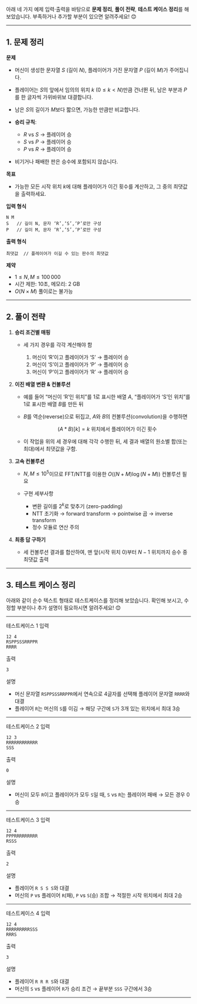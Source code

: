 아래 네 가지 예제 입력·출력을 바탕으로 **문제 정리**, **풀이 전략**, **테스트 케이스 정리**를 해 보았습니다. 부족하거나 추가할 부분이 있으면 알려주세요! 😊

---

## 1. 문제 정리

**문제**

* 머신이 생성한 문자열 $S$ (길이 $N$), 플레이어가 가진 문자열 $P$ (길이 $M$)가 주어집니다.
* 플레이어는 $S$의 앞에서 임의의 위치 $k$ ($0 \le k < N$)만큼 건너뛴 뒤, 남은 부분과 $P$를 한 글자씩 가위바위보 대결합니다.
* 남은 $S$의 길이가 $M$보다 짧으면, 가능한 만큼만 비교합니다.
* **승리 규칙**:

    * $R$ vs $S$ → 플레이어 승
    * $S$ vs $P$ → 플레이어 승
    * $P$ vs $R$ → 플레이어 승
* 비기거나 패배한 판은 승수에 포함되지 않습니다.

**목표**

* 가능한 모든 시작 위치 $k$에 대해 플레이어가 이긴 횟수를 계산하고, 그 중의 최댓값을 출력하세요.

**입력 형식**

```
N M
S   // 길이 N, 문자 ‘R’,‘S’,‘P’로만 구성
P   // 길이 M, 문자 ‘R’,‘S’,‘P’로만 구성
```

**출력 형식**

```
최댓값  // 플레이어가 이길 수 있는 판수의 최댓값
```

**제약**

* $1 \le N, M \le 100\,000$
* 시간 제한: 10초, 메모리: 2 GB
* $O(N\times M)$ 풀이로는 불가능

---

## 2. 풀이 전략

1. **승리 조건별 매핑**

    * 세 가지 경우를 각각 계산해야 함

        1. 머신이 ‘R’이고 플레이어가 ‘S’ → 플레이어 승
        2. 머신이 ‘S’이고 플레이어가 ‘P’ → 플레이어 승
        3. 머신이 ‘P’이고 플레이어가 ‘R’ → 플레이어 승

2. **이진 배열 변환 & 컨볼루션**

    * 예를 들어 “머신이 ‘R’인 위치”를 1로 표시한 배열 $A$, “플레이어가 ‘S’인 위치”를 1로 표시한 배열 $B$를 만든 뒤
    * $B$를 역순(reverse)으로 뒤집고, $A$와 $B$의 컨볼루션(convolution)을 수행하면

      $$
      (A * B)[k] = k\text{ 위치에서 플레이어가 이긴 횟수}
      $$
    * 이 작업을 위의 세 경우에 대해 각각 수행한 뒤, 세 결과 배열의 원소별 합(또는 최대)에서 최댓값을 구함.

3. **고속 컨볼루션**

    * $N, M \le 10^5$이므로 FFT/NTT를 이용한 $O((N+M)\log(N+M))$ 컨볼루션 필요
    * 구현 세부사항

        * 변환 길이를 $2^k$로 맞추기 (zero-padding)
        * NTT 초기화 → forward transform → pointwise 곱 → inverse transform
        * 정수 모듈로 연산 주의

4. **최종 답 구하기**

    * 세 컨볼루션 결과를 합산하여, 맨 앞(시작 위치 0)부터 $N-1$ 위치까지 승수 중 최댓값 출력

---

## 3. 테스트 케이스 정리

아래와 같이 순수 텍스트 형태로 테스트케이스를 정리해 보았습니다. 확인해 보시고, 수정할 부분이나 추가 설명이 필요하시면 알려주세요! 😊

---

테스트케이스 1
입력

```
12 4
RSPPSSSRRPPR
RRRR
```

출력

```
3
```

설명

* 머신 문자열 `RSPPSSSRRPPR`에서 연속으로 4글자를 선택해 플레이어 문자열 `RRRR`와 대결
* 플레이어 `R`는 머신의 `S`를 이김 → 해당 구간에 `S`가 3개 있는 위치에서 최대 3승

---

테스트케이스 2
입력

```
12 3
RRRRRRRRRRRR
SSS
```

출력

```
0
```

설명

* 머신이 모두 `R`이고 플레이어가 모두 `S`일 때, `S` vs `R`는 플레이어 패배 → 모든 경우 0승

---

테스트케이스 3
입력

```
12 4
PPPRRRRRRRRR
RSSS
```

출력

```
2
```

설명

* 플레이어 `R S S S`와 대결
* 머신의 `P` vs 플레이어 `R`(패), `P` vs `S`(승) 조합 → 적절한 시작 위치에서 최대 2승

---

테스트케이스 4
입력

```
12 4
RRRRRRRRRSSS
RRRS
```

출력

```
3
```

설명

* 플레이어 `R R R S`와 대결
* 머신의 `S` vs 플레이어 `R`가 승리 조건 → 끝부분 `SSS` 구간에서 3승

---
